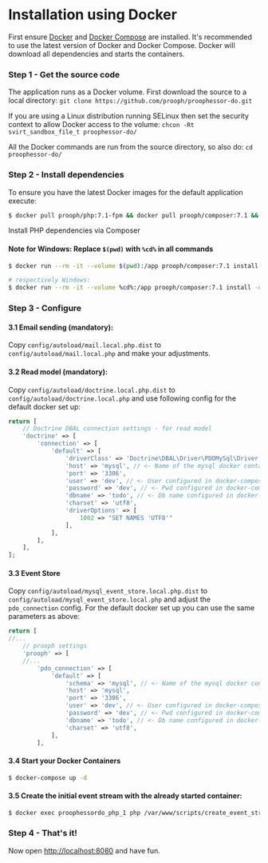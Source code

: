 # Installation using Docker

First ensure [Docker](https://docs.docker.com/engine/installation/ubuntulinux/) and [Docker Compose](https://docs.docker.com/compose/install/) 
are installed. It's recommended to use the latest version of Docker and Docker Compose. Docker will download all 
dependencies and starts the containers.

### Step 1 - Get the source code
The application runs as a Docker volume. First download the source to a local directory:
`git clone https://github.com/prooph/proophessor-do.git`

If you are using a Linux distribution running SELinux then set the security context to allow Docker access to the volume:
`chcon -Rt svirt_sandbox_file_t proophessor-do/`

All the Docker commands are run from the source directory, so also do:
`cd proophessor-do/`

### Step 2 - Install dependencies

To ensure you have the latest Docker images for the default application execute:

```bash
$ docker pull prooph/php:7.1-fpm && docker pull prooph/composer:7.1 && docker pull prooph/nginx:www
```

Install PHP dependencies via Composer

#### Note for Windows: Replace `$(pwd)` with `%cd%` in all commands

```bash
$ docker run --rm -it --volume $(pwd):/app prooph/composer:7.1 install -o --prefer-dist

# respectively Windows:
$ docker run --rm -it --volume %cd%:/app prooph/composer:7.1 install -o --prefer-dist
```

### Step 3 - Configure

#### 3.1 Email sending (mandatory):

Copy `config/autoload/mail.local.php.dist` to `config/autoload/mail.local.php` and make your adjustments.

#### 3.2 Read model (mandatory):

Copy `config/autoload/doctrine.local.php.dist` to `config/autoload/doctrine.local.php` and use following config for the default docker set up:

```php
return [
    // Doctrine DBAL connection settings - for read model
    'doctrine' => [
        'connection' => [
            'default' => [
                'driverClass' => 'Doctrine\DBAL\Driver\PDOMySql\Driver',
                'host' => 'mysql', // <- Name of the mysql docker container
                'port' => '3306',
                'user' => 'dev', // <- User configured in docker-compose.yml via MYSQL_USER
                'password' => 'dev', // <- Pwd configured in docker-compose.yml via MYSQL_PASSWORD
                'dbname' => 'todo', // <- Db name configured in docker-compose.yml via MYSQL_DATABASE
                'charset' => 'utf8',
                'driverOptions' => [
                    1002 => "SET NAMES 'UTF8'"
                ],
            ],
        ],
    ],
];
```

#### 3.3 Event Store

Copy `config/autoload/mysql_event_store.local.php.dist` to `config/autoload/mysql_event_store.local.php` and adjust the `pdo_connection` config.
For the default docker set up you can use the same parameters as above:

```php
return [
//...
    // prooph settings
    'prooph' => [
    //...
        'pdo_connection' => [
            'default' => [
                'schema' => 'mysql', // <- Name of the mysql docker container
                'host' => 'mysql',
                'port' => '3306',
                'user' => 'dev', // <- User configured in docker-compose.yml via MYSQL_USER
                'password' => 'dev', // <- Pwd configured in docker-compose.yml via MYSQL_PASSWORD
                'dbname' => 'todo', // <- Db name configured in docker-compose.yml via MYSQL_DATABASE
                'charset' => 'utf8',
            ],
        ],
```

#### 3.4 Start your Docker Containers

```bash
$ docker-compose up -d
```

#### 3.5 Create the initial event stream with the already started container:

```bash
$ docker exec proophessordo_php_1 php /var/www/scripts/create_event_stream.php
```

### Step 4 - That's it!
Now open [http://localhost:8080](http://localhost:8080/) and have fun.

